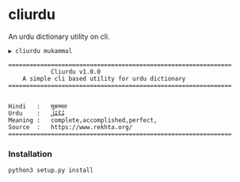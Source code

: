 # cliurdu

An urdu dictionary utility on cli.
```
▶ cliurdu mukammal

===============================================================
		    Cliurdu v1.0.0
	A simple cli based utility for urdu dictionary
===============================================================


Hindi   :	मुकम्मल
Urdu    :	مُکَمَّل
Meaning :	complete,accomplished,perfect,
Source	:  	https://www.rekhta.org/
===============================================================
```

### Installation

```
python3 setup.py install
```

```

